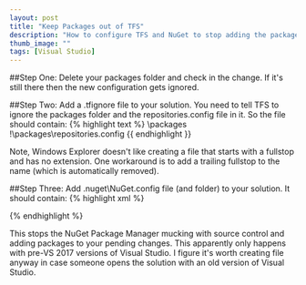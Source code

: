 ```yaml
---
layout: post
title: "Keep Packages out of TFS"
description: "How to configure TFS and NuGet to stop adding the packages folder to source control."
thumb_image: ""
tags: [Visual Studio]
---
```

##Step One:
Delete your packages folder and check in the change. If it's still there then the new configuration gets ignored.

##Step Two:
Add a .tfignore file to your solution. You need to tell TFS to ignore the packages folder and the repositories.config file in it. So the file should contain:
{% highlight text %}
\packages
!\packages\repositories.config
{{ endhighlight }}

Note, Windows Explorer doesn't like creating a file that starts with a fullstop and has no extension. One workaround is to add a trailing fullstop to the name (which is automatically removed).

##Step Three:
Add .nuget\NuGet.config file (and folder) to your solution. It should contain:
{% highlight xml %}
<?xml version="1.0" encoding="utf-8"?>
<configuration>
  <solution>
    <add key="disableSourceControlIntegration" value="true" />
  </solution>
</configuration>
{% endhighlight %}

This stops the NuGet Package Manager mucking with source control and adding packages to your pending changes. This apparently only happens with pre-VS 2017 versions of Visual Studio. I figure it's worth creating file anyway in case someone opens the solution with an old version of Visual Studio.
